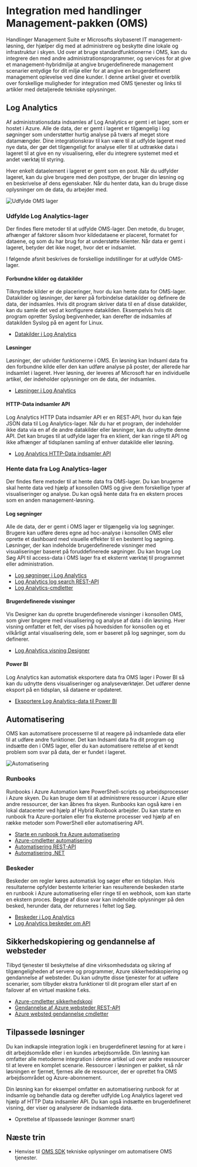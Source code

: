 <properties
   pageTitle="Integration med handlinger Management-pakken (OMS) | Microsoft Azure"
   description="Ud over at bruge standardfunktionerne i OMS, kan du integrere den med andre administrationsprogrammer, og services for at give et management-hybridmiljø at angive brugerdefinerede management scenarier entydige for dit miljø eller for at angive en brugerdefineret management oplevelse ved dine kunder.  I denne artikel giver et overblik over forskellige muligheder for integration med OMS og links til artikler med detaljerede tekniske oplysninger."
   services="operations-management-suite"
   documentationCenter=""
   authors="bwren"
   manager="jwhit"
   editor="tysonn" />
<tags
   ms.service="operations-management-suite"
   ms.devlang="na"
   ms.topic="article"
   ms.tgt_pltfrm="na"
   ms.workload="infrastructure-services"
   ms.date="09/23/2016"
   ms.author="bwren" />

# <a name="integrating-with-operations-management-suite-oms"></a>Integration med handlinger Management-pakken (OMS)

Handlinger Management Suite er Microsofts skybaseret IT management-løsning, der hjælper dig med at administrere og beskytte dine lokale og infrastruktur i skyen.  Ud over at bruge standardfunktionerne i OMS, kan du integrere den med andre administrationsprogrammer, og services for at give et management-hybridmiljø at angive brugerdefinerede management scenarier entydige for dit miljø eller for at angive en brugerdefineret management oplevelse ved dine kunder.  I denne artikel giver et overblik over forskellige muligheder for integration med OMS tjenester og links til artikler med detaljerede tekniske oplysninger. 



## <a name="log-analytics"></a>Log Analytics
Af administrationsdata indsamles af Log Analytics er gemt i et lager, som er hostet i Azure.  Alle de data, der er gemt i lageret er tilgængelig i log søgninger som understøtter hurtig analyse på tværs af meget store datamængder.  Dine integrationskrav til kan være til at udfylde lageret med nye data, der gør det tilgængeligt for analyse eller til at udtrække data i lageret til at give en ny visualisering, eller du integrere systemet med et andet værktøj til styring.

Hver enkelt dataelement i lageret er gemt som en post.  Når du udfylder lageret, kan du give brugere med den posttype, der bruger din løsning og en beskrivelse af dens egenskaber.  Når du henter data, kan du bruge disse oplysninger om de data, du arbejder med.

![Udfylde OMS lager](media/operations-management-suite-integration/repository.png)


### <a name="populate-the-log-analytics-repository"></a>Udfylde Log Analytics-lager
Der findes flere metoder til at udfylde OMS-lager.  Den metode, du bruger, afhænger af faktorer såsom hvor kildedataene er placeret, formatet for dataene, og som du har brug for at understøtte klienter.  Når data er gemt i lageret, betyder det ikke noget, hvor det er indsamlet.

I følgende afsnit beskrives de forskellige indstillinger for at udfylde OMS-lager.

#### <a name="connected-sources-and-data-sources"></a>Forbundne kilder og datakilder 
Tilknyttede kilder er de placeringer, hvor du kan hente data for OMS-lager.  Datakilder og løsninger, der kører på forbindelse datakilder og definere de data, der indsamles.  Hvis dit program skriver data til en af disse datakilder, kan du samle det ved at konfigurere datakilden.  Eksempelvis hvis dit program opretter Syslog begivenheder, kan derefter de indsamles af datakilden Syslog på en agent for Linux.

- [Datakilder i Log Analytics](../log-analytics/log-analytics-data-sources.md)

#### <a name="solutions"></a>Løsninger

Løsninger, der udvider funktionerne i OMS.  En løsning kan Indsaml data fra den forbundne kilde eller den kan udføre analyse på poster, der allerede har indsamlet i lageret.  Hver løsning, der leveres af Microsoft har en individuelle artikel, der indeholder oplysninger om de data, der indsamles.

- [Løsninger i Log Analytics](../log-analytics/log-analytics-add-solutions.md)



#### <a name="http-data-collector-api"></a>HTTP-Data indsamler API

Log Analytics HTTP Data indsamler API er en REST-API, hvor du kan føje JSON data til Log Analytics-lager.  Når du har et program, der indeholder ikke data via en af de andre datakilder eller løsninger, kan du udnytte denne API.  Det kan bruges til at udfylde lager fra en klient, der kan ringe til API og ikke afhænger af tidsplanen samling af enhver datakilde eller løsning.

- [Log Analytics HTTP-Data indsamler API](../log-analytics/log-analytics-data-collector-api.md)


### <a name="retrieve-data-from-the-log-analytics-repository"></a>Hente data fra Log Analytics-lager

Der findes flere metoder til at hente data fra OMS-lager.  Du kan brugerne skal hente data ved hjælp af konsollen OMS og give dem forskellige typer af visualiseringer og analyse.  Du kan også hente data fra en ekstern proces som en anden management-løsning.

#### <a name="log-searches"></a>Log søgninger

Alle de data, der er gemt i OMS lager er tilgængelig via log søgninger.  Brugere kan udføre deres egne ad hoc-analyse i konsollen OMS eller oprette et dashboard med visuelle effekter til en bestemt log søgning.  Løsninger, der kan indeholde brugerdefinerede visninger med visualiseringer baseret på foruddefinerede søgninger.  Du kan bruge Log Søg API til access-data i OMS lager fra et eksternt værktøj til programmet eller administration.  

- [Log søgninger i Log Analytics](../log-analytics/log-analytics-log-searches.md)
- [Log Analytics log search REST-API](../log-analytics/log-analytics-log-search-api.md)
- [Log Analytics-cmdletter](https://msdn.microsoft.com/library/mt188224.aspx)



#### <a name="custom-views"></a>Brugerdefinerede visninger 
Vis Designer kan du oprette brugerdefinerede visninger i konsollen OMS, som giver brugere med visualisering og analyse af data i din løsning.  Hver visning omfatter et felt, der vises på hovedsiden for konsollen og et vilkårligt antal visualisering dele, som er baseret på log søgninger, som du definerer.
  
- [Log Analytics visning Designer](../log-analytics/log-analytics-view-designer.md)


#### <a name="power-bi"></a>Power BI

Log Analytics kan automatisk eksportere data fra OMS lager i Power BI så kan du udnytte dens visualiseringer og analyseværktøjer.  Det udfører denne eksport på en tidsplan, så dataene er opdateret. 

- [Eksportere Log Analytics-data til Power BI](../log-analytics/log-analytics-powerbi.md)




## <a name="automation"></a>Automatisering

OMS kan automatisere processerne til at reagere på indsamlede data eller til at udføre andre funktioner.  Det kan Indsaml data fra dit program og indsætte den i OMS lager, eller du kan automatisere rettelse af et kendt problem som svar på data, der er fundet i lageret. 

![Automatisering](media/operations-management-suite-integration/automate.png)

### <a name="runbooks"></a>Runbooks

Runbooks i Azure Automation køre PowerShell-scripts og arbejdsprocesser i Azure skyen.  Du kan bruge dem til at administrere ressourcer i Azure eller andre ressourcer, der kan åbnes fra skyen.  Runbooks kan også køre i en lokal datacenter ved hjælp af Hybrid Runbook arbejder.  Du kan starte en runbook fra Azure-portalen eller fra eksterne processer ved hjælp af en række metoder som PowerShell eller automatisering API.

- [Starte en runbook fra Azure automatisering](../automation/automation-starting-a-runbook.md)
- [Azure-cmdletter automatisering](https://msdn.microsoft.com/library/dn690262.aspx)
- [Automatisering REST-API](https://msdn.microsoft.com/library/mt662285.aspx)
- [Automatisering .NET](https://msdn.microsoft.com//library/mt465763.aspx)

### <a name="alerts"></a>Beskeder

Beskeder om regler køres automatisk log søger efter en tidsplan.  Hvis resultaterne opfylder bestemte kriterier kan resulterende beskeden starte en runbook i Azure automatisering eller ringe til en webhook, som kan starte en ekstern proces.  Begge af disse svar kan indeholde oplysninger på den besked, herunder data, der returneres i feltet log Søg.

- [Beskeder i Log Analytics](../log-analytics/log-analytics-alerts.md)
- [Log Analytics beskeder om API](../log-analytics/log-analytics-api-alerts.md)


## <a name="backup-and-site-recovery"></a>Sikkerhedskopiering og gendannelse af websteder

Tilbyd tjenester til beskyttelse af dine virksomhedsdata og sikring af tilgængeligheden af servere og programmer, Azure sikkerhedskopiering og gendannelse af websteder.  Du kan udnytte disse tjenester for at udføre scenarier, som tilbyder ekstra funktioner til dit program eller start af en failover af en virtuel maskine f.eks.

- [Azure-cmdletter sikkerhedskopi](https://msdn.microsoft.com/library/mt619253.aspx)
- [Gendannelse af Azure websteder REST-API](https://msdn.microsoft.com/library/azure/mt750497.aspx)
- [Azure websted gendannelse cmdletter](https://msdn.microsoft.com/library/mt637930.aspx)

## <a name="custom-solutions"></a>Tilpassede løsninger

Du kan indkapsle integration logik i en brugerdefineret løsning for at køre i dit arbejdsområde eller i en kundes arbejdsområde.  Din løsning kan omfatter alle metoderne integration i denne artikel ud over andre ressourcer til at levere en komplet scenarie.  Ressourcer i løsningen er pakket, så når løsningen er fjernet, fjernes alle de ressourcer, der er oprettet fra OMS arbejdsområdet og Azure-abonnement.

Din løsning kan for eksempel omfatter en automatisering runbook for at indsamle og behandle data og derefter udfylde Log Analytics lageret ved hjælp af HTTP Data indsamler API.  Du kan også indsætte en brugerdefineret visning, der viser og analyserer de indsamlede data.  

- Oprettelse af tilpassede løsninger (kommer snart)    

## <a name="next-steps"></a>Næste trin
- Henvise til [OMS SDK](operations-management-suite-sdk.md) tekniske oplysninger om automatisere OMS tjenester.  
